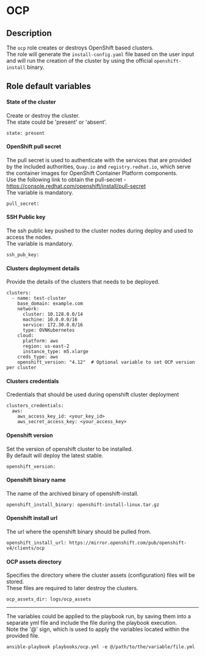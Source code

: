 # OCP

## Description
The `ocp` role creates or destroys OpenShift based clusters.  
The role will generate the `install-config.yaml` file based on the user input and will run the creation of the cluster by using the official `openshift-install` binary.

## Role default variables
#### State of the cluster
Create or destroy the cluster.  
The state could be 'present' or 'absent'.
```
state: present
```

#### OpenShift pull secret
The pull secret is used to authenticate with the services that are provided by the included authorities, `Quay.io` and `registry.redhat.io`, which serve the container images for OpenShift Container Platform components.  
Use the following link to obtain the pull-secret - https://console.redhat.com/openshift/install/pull-secret  
The variable is mandatory.
```
pull_secret:
```

#### SSH Public key
The ssh public key pushed to the cluster nodes during deploy and used to access the nodes.  
The variable is mandatory.
```
ssh_pub_key:
```

#### Clusters deployment details
Provide the details of the clusters that needs to be deployed.
```
clusters:
  - name: test-cluster
    base_domain: example.com
    network:
      cluster: 10.128.0.0/14
      machine: 10.0.0.0/16
      service: 172.30.0.0/16
      type: OVNKubernetes
    cloud:
      platform: aws
      region: us-east-2
      instance_type: m5.xlarge
    creds_type: aws
    openshift_version: "4.12"  # Optional variable to set OCP version per cluster
```

#### Clusters credentials
Credentials that should be used during openshift cluster deployment
```
clusters_credentials:
  aws:
    aws_access_key_id: <your_key_id>
    aws_secret_access_key: <your_access_key>
```

#### Openshift version
Set the version of openshift cluster to be installed.  
By default will deploy the latest stable.
```
openshift_version:
```

#### Openshift binary name
The name of the archived binary of openshift-install.
```
openshift_install_binary: openshift-install-linux.tar.gz
```

#### Openshift install url
The url where the openshift binary should be pulled from.
```
openshift_install_url: https://mirror.openshift.com/pub/openshift-v4/clients/ocp
```

#### OCP assets directory
Specifies the directory where the cluster assets (configuration) files will be stored.  
These files are required to later destroy the clusters.  
```
ocp_assets_dir: logs/ocp_assets
```

***
The variables could be applied to the playbook run, by saving them into a separate yml file and include the file during the playbook execution.  
Note the '@' sign, which is used to apply the variables located within the provided file.

```
ansible-playbook playbooks/ocp.yml -e @/path/to/the/variable/file.yml
```
